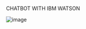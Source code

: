 CHATBOT WITH IBM WATSON

![image](https://github.com/user-attachments/assets/5e98bf41-eb5d-4088-982c-9e712820545f)
